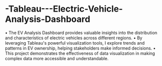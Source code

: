 # -Tableau---Electric-Vehicle-Analysis-Dashboard
•	The EV Analysis Dashboard provides valuable insights into the distribution and characteristics of electric vehicles across different regions. 
•	By leveraging Tableau's powerful visualization tools, I explore trends and patterns in EV ownership, helping stakeholders make informed decisions.
•	 This project demonstrates the effectiveness of data visualization in making complex data more accessible and understandable.
